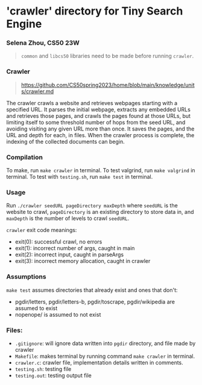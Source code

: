 # 'crawler' directory for Tiny Search Engine

### Selena Zhou, CS50 23W

> `common` and `libcs50` libraries need to be made before running `crawler`.

### Crawler
> https://github.com/CS50spring2023/home/blob/main/knowledge/units/crawler.md

The crawler crawls a website and retrieves webpages starting with a specified URL. It parses the initial webpage, extracts any embedded URLs and retrieves those pages, and crawls the pages found at those URLs, but limiting itself to some threshold number of hops from the seed URL, and avoiding visiting any given URL more than once. It saves the pages, and the URL and depth for each, in files. When the crawler process is complete, the indexing of the collected documents can begin.

### Compilation
To make, run `make crawler` in terminal.
To test valgrind, run `make valgrind` in terminal.
To test with `testing.sh`, run `make test` in terminal.

### Usage
Run `./crawler seedURL pageDirectory maxDepth` where `seedURL` is the website to crawl, `pageDirectory` is an existing directory to store data in, and `maxDepth` is the number of levels to crawl `seedURL`.

`crawler` exit code meanings:
* exit(0): successful crawl, no errors
* exit(1): incorrect number of args, caught in main
* exit(2): incorrect input, caught in parseArgs
* exit(3): incorrect memory allocation, caught in crawler

### Assumptions
`make test` assumes directories that already exist and ones that don't:
* pgdir/letters, pgdir/letters-b, pgdir/toscrape, pgdir/wikipedia are assumed to exist
* nopenope/ is assumed to not exist

### Files:
* `.gitignore`: will ignore data written into `pgdir` directory, and file made by crawler
* `Makefile`: makes terminal by running command `make crawler` in terminal.
* `crawler.c`: crawler file, implementation details written in comments.
* `testing.sh`: testing file
* `testing.out`: testing output file
